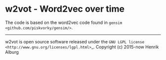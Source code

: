 # w2vot - Word2vec over time

The code is based on the word2vec code found in `gensim <github.com/piskvorky/gensim/>`. 

----------------

w2vot is open source software released under the `GNU LGPL license <http://www.gnu.org/licenses/lgpl.html>`_.
Copyright (c) 2015-now Henrik Alburg

